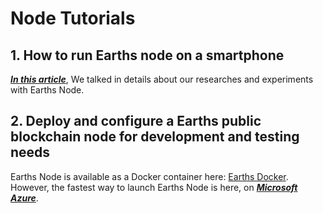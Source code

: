 # Node Tutorials

## 1. How to run Earths node on a smartphone

[_**In this article**_](https://medium.com/@ikardanov/how-to-run-earths-node-on-a-smartphone-eeb8817b8d56), We talked in details about our researches and experiments with Earths Node.

## 2. Deploy and configure a Earths public blockchain node for development and testing needs

Earths Node is available as a Docker container here: [Earths Docker](https://github.com/earthspay/node-docker-image). However, the fastest way to launch Earths Node is here, on [_**Microsoft Azure**_](https://azuremarketplace.microsoft.com/en-us/marketplace/apps/earths.earths_docker?tab=Overview).



